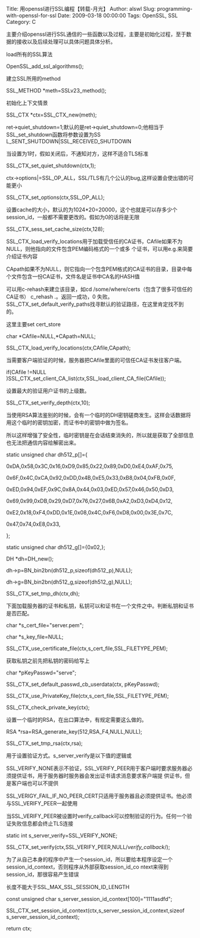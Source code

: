 Title: 用openssl进行SSL编程【转载-月光】
Author: alswl
Slug: programming-with-openssl-for-ssl
Date: 2009-03-18 00:00:00
Tags: OpenSSL, SSL
Category: C

主要介绍openssl进行SSL通信的一些函数以及过程，主要是初始化过程，至于数据的接收以及后续处理可以具体问题具体分析。

load所有的SSL算法

OpenSSL_add_ssl_algorithms();

建立SSL所用的method

SSL_METHOD *meth=SSLv23_method();

初始化上下文情景

SSL_CTX *ctx=SSL_CTX_new(meth);

ret->quiet_shutdown=1;默认的是ret->quiet_shutdown=0;他相当于SSL_set_shutdown函数将参数设置为SS
L_SENT_SHUTDOWN|SSL_RECEIVED_SHUTDOWN

当设置为1时，假如关闭后，不通知对方，这样不适合TLS标准

SSL_CTX_set_quiet_shutdown(ctx,1);

ctx->options|=SSL_OP_ALL，SSL/TLS有几个公认的bug,这样设置会使出错的可能更小

SSL_CTX_set_options(ctx,SSL_OP_ALL);

设置cache的大小，默认的为1024*20=20000，这个也就是可以存多少个session_id，一般都不需要更改的。假如为0的话将是无限

SSL_CTX_sess_set_cache_size(ctx,128);

SSL_CTX_load_verify_locations用于加载受信任的CA证书，CAfile如果不为NULL，则他指向的文件包含PEM编码格式的一个或多
个证书，可以用e.g.来简要介绍证书内容

CApath如果不为NULL，则它指向一个包含PEM格式的CA证书的目录，目录中每个文件包含一份CA证书，文件名是证书中CA名的HASH值

可以用c-rehash来建立该目录，如cd /some/where/certs（包含了很多可信任的CA证书） c_rehash .。返回一成功，0
失败。SSL_CTX_set_default_verify_paths找寻默认的验证路径，在这里肯定找不到的。

这里主要set cert_store

char *CAfile=NULL,*CApath=NULL;

SSL_CTX_load_verify_locations(ctx,CAfile,CApath);

当需要客户端验证的时候，服务器把CAfile里面的可信任CA证书发往客户端。

if(CAfile !=NULL
)SSL_CTX_set_client_CA_list(ctx,SSL_load_client_CA_file(CAfile));

设置最大的验证用户证书的上级数。

SSL_CTX_set_verify_depth(ctx,10);

当使用RSA算法鉴别的时候，会有一个临时的DH密钥磋商发生。这样会话数据将用这个临时的密钥加密，而证书中的密钥中做为签名。

所以这样增强了安全性，临时密钥是在会话结束消失的，所以就是获取了全部信息也无法把通信内容给解密出来。

static unsigned char dh512_p[]={

0xDA,0x58,0x3C,0x16,0xD9,0x85,0x22,0x89,0xD0,0xE4,0xAF,0x75,

0x6F,0x4C,0xCA,0x92,0xDD,0x4B,0xE5,0x33,0xB8,0x04,0xFB,0x0F,

0xED,0x94,0xEF,0x9C,0x8A,0x44,0x03,0xED,0x57,0x46,0x50,0xD3,

0x69,0x99,0xDB,0x29,0xD7,0x76,0x27,0x6B,0xA2,0xD3,0xD4,0x12,

0xE2,0x18,0xF4,0xDD,0x1E,0x08,0x4C,0xF6,0xD8,0x00,0x3E,0x7C,

0x47,0x74,0xE8,0x33,

};

static unsigned char dh512_g[]={0x02,};

DH *dh=DH_new();

dh->p=BN_bin2bn(dh512_p,sizeof(dh512_p),NULL);

dh->g=BN_bin2bn(dh512_g,sizeof(dh512_g),NULL);

SSL_CTX_set_tmp_dh(ctx,dh);

下面加载服务器的证书和私钥，私钥可以和证书在一个文件之中。判断私钥和证书是否匹配。

char *s_cert_file="server.pem";

char *s_key_file=NULL;

SSL_CTX_use_certificate_file(ctx,s_cert_file,SSL_FILETYPE_PEM);

获取私钥之前先把私钥的密码给写上

char *pKeyPasswd="serve";

SSL_CTX_set_default_passwd_cb_userdata(ctx, pKeyPasswd);

SSL_CTX_use_PrivateKey_file(ctx,s_cert_file,SSL_FILETYPE_PEM);

SSL_CTX_check_private_key(ctx);

设置一个临时的RSA，在出口算法中，有规定需要这么做的。

RSA *rsa=RSA_generate_key(512,RSA_F4,NULL,NULL);

SSL_CTX_set_tmp_rsa(ctx,rsa);

用于设置验证方式。s_server_verify是以下值的逻辑或

SSL_VERIFY_NONE表示不验证，SSL_VERIFY_PEER用于客户端时要求服务器必须提供证书，用于服务器时服务器会发出证书请求消息要求客户端提
供证书，但是客户端也可以不提供

SSL_VERIGY_FAIL_IF_NO_PEER_CERT只适用于服务器且必须提供证书。他必须与SSL_VERIFY_PEER一起使用

当SSL_VERIFY_PEER被设置时verify_callback可以控制验证的行为。任何一个验证失败信息都会终止TLS连接

static int s_server_verify=SSL_VERIFY_NONE;

SSL_CTX_set_verify(ctx,SSL_VERIFY_PEER,NULL/*verify_callback*/);

为了从自己本身的程序中产生一个session_id，所以要给本程序设定一个session_id_context，否则程序从外部获取session_id_co
ntext来得到session_id，那很容易产生错误

长度不能大于SSL_MAX_SSL_SESSION_ID_LENGTH

const unsigned char s_server_session_id_context[100]="1111asdfd";

SSL_CTX_set_session_id_context(ctx,s_server_session_id_context,sizeof
s_server_session_id_context);

return ctx;

